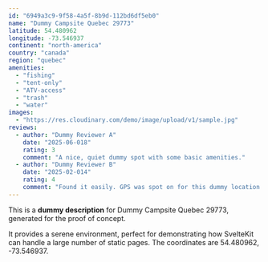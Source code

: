 ```yaml
---
id: "6949a3c9-9f58-4a5f-8b9d-112bd6df5eb0"
name: "Dummy Campsite Quebec 29773"
latitude: 54.480962
longitude: -73.546937
continent: "north-america"
country: "canada"
region: "quebec"
amenities:
  - "fishing"
  - "tent-only"
  - "ATV-access"
  - "trash"
  - "water"
images:
  - "https://res.cloudinary.com/demo/image/upload/v1/sample.jpg"
reviews:
  - author: "Dummy Reviewer A"
    date: "2025-06-018"
    rating: 3
    comment: "A nice, quiet dummy spot with some basic amenities."
  - author: "Dummy Reviewer B"
    date: "2025-02-014"
    rating: 4
    comment: "Found it easily. GPS was spot on for this dummy location."
---
```


This is a **dummy description** for Dummy Campsite Quebec 29773, generated for the proof of concept.

It provides a serene environment, perfect for demonstrating how SvelteKit can handle a large number of static pages. The coordinates are 54.480962, -73.546937.
